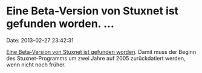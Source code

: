 Eine Beta-Version von Stuxnet ist gefunden worden. \...
=======================================================

Date: 2013-02-27 23:42:31

[Eine Beta-Version von Stuxnet ist gefunden
worden](http://arstechnica.com/security/2013/02/new-version-of-stuxnet-sheds-light-on-iran-targeting-cyberweapon/).
Damit muss der Beginn des Stuxnet-Programms um zwei Jahre auf 2005
zurückdatiert werden, wenn nicht noch früher.
